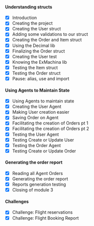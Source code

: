 #### Understanding structs

- [x] Introduction
- [x] Creating the project
- [x] Creating the User struct
- [x] Adding some validations to our struct
- [x] Creating the Order and Item struct
- [x] Using the Decimal lib
- [x] Finalizing the Order struct
- [x] Creating the User test
- [x] Knowing the ExMachina lib
- [x] Testing the Item struct
- [x] Testing the Order struct
- [x] Pause: alias, use and import

#### Using Agents to Maintain State

- [x] Using Agents to maintain state
- [x] Creating the User Agent
- [x] Making User creation easier
- [x] Saving Order on Agent
- [x] Facilitating the creation of Orders pt 1
- [x] Facilitating the creation of Orders pt 2
- [x] Testing the User Agent
- [x] Testing Create or Update User
- [x] Testing the Order Agent
- [x] Testing Create or Update Order

#### Generating the order report

- [x] Reading all Agent Orders
- [x] Generating the order report
- [x] Reports generation testing
- [x] Closing of module 3

#### Challenges

- [x] Challenge: Flight reservations
- [x] Challenge: Flight Booking Report